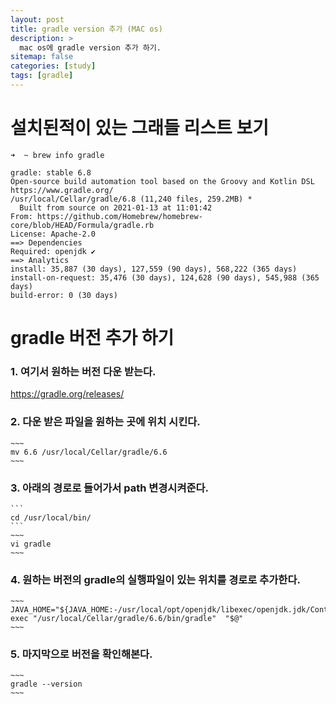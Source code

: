 ```yaml
---
layout: post
title: gradle version 추가 (MAC os)
description: >
  mac os에 gradle version 추가 하기. 
sitemap: false
categories: [study]
tags: [gradle]
---
```


# 설치된적이 있는 그래들 리스트 보기 

~~~
➜  ~ brew info gradle

gradle: stable 6.8
Open-source build automation tool based on the Groovy and Kotlin DSL
https://www.gradle.org/
/usr/local/Cellar/gradle/6.8 (11,240 files, 259.2MB) *
  Built from source on 2021-01-13 at 11:01:42
From: https://github.com/Homebrew/homebrew-core/blob/HEAD/Formula/gradle.rb
License: Apache-2.0
==> Dependencies
Required: openjdk ✔
==> Analytics
install: 35,887 (30 days), 127,559 (90 days), 568,222 (365 days)
install-on-request: 35,476 (30 days), 124,628 (90 days), 545,988 (365 days)
build-error: 0 (30 days)
~~~


# gradle 버전 추가 하기

### 1. 여기서 원하는 버전 다운 받는다. 

https://gradle.org/releases/

### 2. 다운 받은 파일을 원하는 곳에 위치 시킨다.

    ~~~
    mv 6.6 /usr/local/Cellar/gradle/6.6
    ~~~

### 3. 아래의 경로로 들어가서 path 변경시켜준다. 

    ```
    cd /usr/local/bin/
    ```
    ~~~
    vi gradle
    ~~~

### 4. 원하는 버전의 gradle의 실행파일이 있는 위치를 경로로 추가한다.

    ~~~
    JAVA_HOME="${JAVA_HOME:-/usr/local/opt/openjdk/libexec/openjdk.jdk/Contents/Home}" exec "/usr/local/Cellar/gradle/6.6/bin/gradle"  "$@" 
    ~~~

### 5. 마지막으로 버전을 확인해본다. 

    ~~~
    gradle --version
    ~~~
